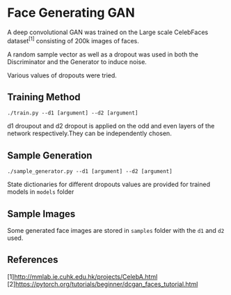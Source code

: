 # Face Generating GAN

A deep convolutional GAN was trained on the Large scale CelebFaces dataset<sup>[1]</sup> consisting of 200k images of faces.

A random sample vector as well as a dropout was used in both the Discriminator and the Generator to induce  noise.

Various values of dropouts were tried.

## Training Method 
<code>./train.py --d1 [argument] --d2 [argument] </code>

d1 droupout and d2 dropout is applied on the odd and even layers of the network respectively.They can be independently chosen.

## Sample Generation

<code>./sample_generator.py --d1 [argument] --d2 [argument] </code>

State dictionaries for different dropouts values are provided for trained models in <code>models</code> folder

## Sample Images

Some generated face images are stored in <code>samples</code> folder with the <code>d1</code> and <code>d2</code> used.

## References  
[1]http://mmlab.ie.cuhk.edu.hk/projects/CelebA.html  
[2]https://pytorch.org/tutorials/beginner/dcgan_faces_tutorial.html

